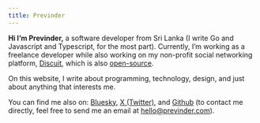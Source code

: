 ```yaml
---
title: Previnder
---
```


**Hi I’m Previnder,** a software developer from Sri Lanka (I write Go and Javascript and Typescript, for the most part). Currently, I’m working as a freelance developer while also working on my non-profit social networking platform, [Discuit](https://discuit.net/), which is also [open-source](https://github.com/discuitnet/discuit).

On this website, I write about programming, technology, design, and just about anything that interests me.

You can find me also on: [Bluesky](https://bsky.app/profile/previnder.com), [X (Twitter)](https://x.com/previnderx), and [Github](https://github.com/previnder) (to contact me directly, feel free to send me an email at hello@previnder.com).
